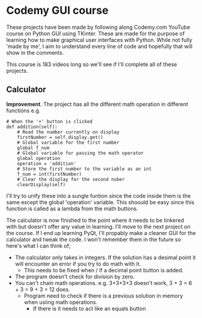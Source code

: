 Codemy GUI course
===
These projects have been made by following along Codemy.com YouTube course on Python GUI using TKinter. These are made for the purpose of learning how to make graphical user interfaces with Python. While not fully 'made by me', I aim to understand every line of code and hopefully that will show in the comments.

This course is 183 videos long so we'll see if I'll complete all of these projects.


## Calculator
**Improvement**. The project has all the different math operation in different functions e.g.

```
# When the '+' button is clicked
def addition(self):
    # Read the number currently on display
    firstNumber = self.display.get()
    # Global variable for the first number
    global f_num
    # Global variable for passing the math operator
    global operation
    operation = 'addition'
    # Store the first number to the variable as an int
    f_num = int(firstNumber)
    # Clear the display for the second nuber
    clearDisplay(self)
```
I'll try to unify these into a sungle funtion since the code inside them is the same except the global 'operation' variable. This shoould be easy since this function is called as a lambda from the math buttons.

The calculator is now finished to the point where it needs to be tinkered with but doesn't offer any value in learning. I'll move to the next project on the course. If I end up learning PyQt, I'll propably make a cleaner GUI for the calculator and tweak the code. I won't remember them in the future so here's what I can think of;
- The calculator only takes in integers. If the solution has a desimal point it will encounter an error if you try to do math with it.
    - This needs to be fixed when / if a decimal point button is added.
- The program doesn't check for division by zero.
- You can't chain math operations. e.g. 3+3+3+3 doesn't work, 3 + 3 = 6 + 3 = 9 + 3 = 12 does.
    -  Program need to check if there is a previous solution in memory when usiing math operations.
        - If there is it needs to act like an equals button

